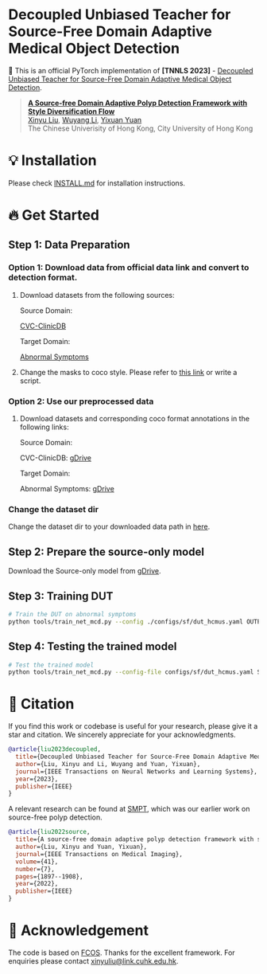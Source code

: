 # Decoupled Unbiased Teacher for Source-Free Domain Adaptive Medical Object Detection

:pushpin: This is an official PyTorch implementation of **[TNNLS 2023]** - [Decoupled Unbiased Teacher for Source-Free Domain Adaptive Medical Object Detection](https://ieeexplore.ieee.org/document/10132405).

> [**A Source-free Domain Adaptive Polyp Detection Framework with Style Diversification Flow**]()<br>
> [Xinyu Liu](https://xinyuliu-jeffrey.github.io/), [Wuyang Li](https://wymancv.github.io/wuyang.github.io/), [Yixuan Yuan](http://www.ee.cuhk.edu.hk/~yxyuan/)<br>The Chinese Univerisity of Hong Kong, City University of Hong Kong

# 💡 Installation 

Please check [INSTALL.md](INSTALL.md) for installation instructions.

# 🔥 Get Started 

## Step 1: Data Preparation 

### Option 1: Download data from official data link and convert to detection format.

1. Download datasets from the following sources:

    Source Domain:

    [CVC-ClinicDB](https://polyp.grand-challenge.org/CVCClinicDB/)

    Target Domain:

    [Abnormal Symptoms](https://dl.acm.org/doi/10.1145/3343031.3356073)

2. Change the masks to coco style. Please refer to [this link](https://github.com/chrise96/image-to-coco-json-converter) or write a script.

### Option 2: Use our preprocessed data 

1. Download datasets and corresponding coco format annotations in the following links:

    Source Domain:

    CVC-ClinicDB: [gDrive](https://drive.google.com/drive/folders/1A3HEVZjWEtR3h7_SPwixDfP9oz43POhc?usp=share_link)
    
    Target Domain:

    Abnormal Symptoms: [gDrive](https://drive.google.com/file/d/1NQC-xc7GB-mp9Zhq6lwH9kid4_NtPImF/view?usp=sharing)


### Change the dataset dir 
    
Change the dataset dir to your downloaded data path in [here](fcos_core/config/paths_catalog.py).


## Step 2: Prepare the source-only model

Download the Source-only model from [gDrive](https://drive.google.com/file/d/1vnSYyKxiKxbRF-RB8XYoHGWZX2oNA4bx/view?usp=sharing).


## Step 3: Training DUT

```bash
# Train the DUT on abnormal symptoms
python tools/train_net_mcd.py --config ./configs/sf/dut_hcmus.yaml OUTPUT_DIR outputs/dut_hcmus
```

## Step 4: Testing the trained model 

```bash
# Test the trained model
python tools/train_net_mcd.py --config-file configs/sf/dut_hcmus.yaml SOLVER.TEST_ONLY True MODEL.WEIGHT $YOUR .pth WEIGHT$
```

# 📝 Citation

If you find this work or codebase is useful for your research, please give it a star and citation. We sincerely appreciate for your acknowledgments.
```BibTeX
@article{liu2023decoupled,
  title={Decoupled Unbiased Teacher for Source-Free Domain Adaptive Medical Object Detection},
  author={Liu, Xinyu and Li, Wuyang and Yuan, Yixuan},
  journal={IEEE Transactions on Neural Networks and Learning Systems},
  year={2023},
  publisher={IEEE}
}
```
A relevant research can be found at [SMPT](https://github.com/CityU-AIM-Group/SFPolypDA), which was our earlier work on source-free polyp detection.
```BibTeX
@article{liu2022source,
  title={A source-free domain adaptive polyp detection framework with style diversification flow},
  author={Liu, Xinyu and Yuan, Yixuan},
  journal={IEEE Transactions on Medical Imaging},
  volume={41},
  number={7},
  pages={1897--1908},
  year={2022},
  publisher={IEEE}
}
```

# 🤞 Acknowledgement

The code is based on [FCOS](https://github.com/tianzhi0549/FCOS). Thanks for the excellent framework. For enquiries please contact xinyuliu@link.cuhk.edu.hk.

